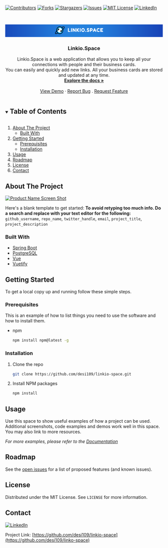 <!--
*** Using markdown "reference style" links for readability.
*** https://www.markdownguide.org/basic-syntax/#reference-style-links
-->
[![Contributors][contributors-shield]][contributors-url]
[![Forks][forks-shield]][forks-url]
[![Stargazers][stars-shield]][stars-url]
[![Issues][issues-shield]][issues-url]
[![MIT License][license-shield]][license-url]
[![LinkedIn][linkedin-shield]][linkedin-url]



<!-- PROJECT LOGO -->
<br />
<p align="center">
  <a href="https://github.com/desi109/linkio-space">
    <img style="" src="images/logo-with-background.png" alt="Logo" width="2000" height="40">
  </a>


  <h3 align="center">Linkio.Space</h3>

  <p align="center">
    Linkio.Space is a web application that allows you to keep all your connections with people and their business cards. <br>You can easily and quickly add new links. All your business cards are stored and updated at any time.
    <br />
    <a href="https://github.com/desi109/linkio-space"><strong>Explore the docs »</strong></a>
    <br />
    <br />
    <a href="https://github.com/desi109/linkio-space">View Demo</a>
    ·
    <a href="https://github.com/desi109/linkio-space/issues">Report Bug</a>
    .
    <a href="https://github.com/desi109/linkio-space/issues">Request Feature</a>
  </p>
</p>



<!-- TABLE OF CONTENTS -->
<details open="open">
  <summary><h2 style="display: inline-block">Table of Contents</h2></summary>
  <ol>
    <li>
      <a href="#about-the-project">About The Project</a>
      <ul>
        <li><a href="#built-with">Built With</a></li>
      </ul>
    </li>
    <li>
      <a href="#getting-started">Getting Started</a>
      <ul>
        <li><a href="#prerequisites">Prerequisites</a></li>
        <li><a href="#installation">Installation</a></li>
      </ul>
    </li>
    <li><a href="#usage">Usage</a></li>
    <li><a href="#roadmap">Roadmap</a></li>
    <li><a href="#license">License</a></li>
    <li><a href="#contact">Contact</a></li>
  </ol>
</details>



<!-- ABOUT THE PROJECT -->
## About The Project

[![Product Name Screen Shot][product-screenshot]](https://linkio.space)

Here's a blank template to get started:
**To avoid retyping too much info. Do a search and replace with your text editor for the following:**
`github_username`, `repo_name`, `twitter_handle`, `email`, `project_title`, `project_description`


### Built With

* [Spring Boot](https://spring.io/projects/spring-boot)
* [PostgreSQL](https://www.postgresql.org/)
* [Vue](https://vuejs.org/)
* [Vuetify](https://vuetifyjs.com/en/)



<!-- GETTING STARTED -->
## Getting Started

To get a local copy up and running follow these simple steps.

### Prerequisites

This is an example of how to list things you need to use the software and how to install them.
* npm
  ```sh
  npm install npm@latest -g
  ```

### Installation

1. Clone the repo
   ```sh
   git clone https://github.com/desi109/linkio-space.git
   ```
2. Install NPM packages
   ```sh
   npm install
   ```



<!-- USAGE EXAMPLES -->
## Usage

Use this space to show useful examples of how a project can be used. Additional screenshots, code examples and demos work well in this space. You may also link to more resources.

_For more examples, please refer to the [Documentation](https://example.com)_



<!-- ROADMAP -->
## Roadmap

See the [open issues](https://github.com/desi109/linkio-space/issues) for a list of proposed features (and known issues).



<!-- LICENSE -->
## License

Distributed under the MIT License. See `LICENSE` for more information.



<!-- CONTACT -->
## Contact
[![LinkedIn][linkedin-shield]][linkedin-url] 

Project Link: [https://github.com/desi109/linkio-space](https://github.com/desi109/linko-space)




<!-- MARKDOWN LINKS & IMAGES -->
<!-- https://www.markdownguide.org/basic-syntax/#reference-style-links -->
[contributors-shield]: https://img.shields.io/github/contributors/desi109/linkio-space.svg?style=for-the-badge
[contributors-url]: https://github.com/desi109/linkio-space/graphs/contributors
[forks-shield]: https://img.shields.io/github/forks/desi109/linkio-space.svg?style=for-the-badge
[forks-url]: https://github.com/desi109/linkio-space/network/members
[stars-shield]: https://img.shields.io/github/stars/desi109/linkio-space.svg?style=for-the-badge
[stars-url]: https://github.com/desi109/linkio-space/stargazers
[issues-shield]: https://img.shields.io/github/issues/desi109/linkio-space.svg?style=for-the-badge
[issues-url]: https://github.com/desi109/linkio-space/issues
[license-shield]: https://img.shields.io/github/license/desi109/linkio-space.svg?style=for-the-badge
[license-url]: https://github.com/desi109/linkio-space/blob/master/LICENSE.md
[linkedin-shield]: https://img.shields.io/badge/-LinkedIn-black.svg?style=for-the-badge&logo=linkedin&colorB=555
[linkedin-url]: https://www.linkedin.com/in/desislava-milusheva-200574151
[product-screenshot]: images/screenshot.png

